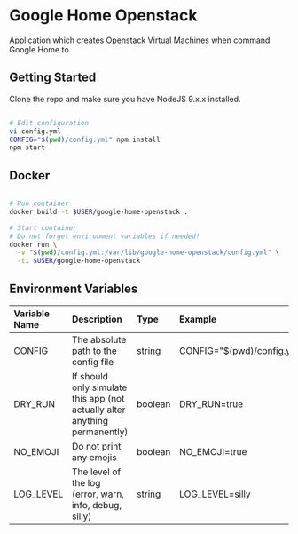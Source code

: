 # Google Home Openstack

Application which creates Openstack Virtual Machines when
command Google Home to.

## Getting Started

Clone the repo and make sure you have NodeJS 9.x.x installed.

```bash

# Edit configuration
vi config.yml
CONFIG="$(pwd)/config.yml" npm install
npm start

```

## Docker

```bash

# Run container
docker build -t $USER/google-home-openstack .

# Start container
# Do not forget environment variables if needed!
docker run \
  -v "$(pwd)/config.yml:/var/lib/google-home-openstack/config.yml" \
  -ti $USER/google-home-openstack

```

## Environment Variables

| Variable Name | Description                                                                | Type    | Example                    | Default |
|:--------------|:---------------------------------------------------------------------------|:--------|:---------------------------|:--------|
| CONFIG        | The absolute path to the config file                                       | string  | CONFIG="$(pwd)/config.yml" | -       |
| DRY_RUN       | If should only simulate this app (not actually alter anything permanently) | boolean | DRY_RUN=true               | false   |
| NO_EMOJI      | Do not print any emojis                                                    | boolean | NO_EMOJI=true              | false   |
| LOG_LEVEL     | The level of the log (error, warn, info, debug, silly)                     | string  | LOG_LEVEL=silly            | info    |
